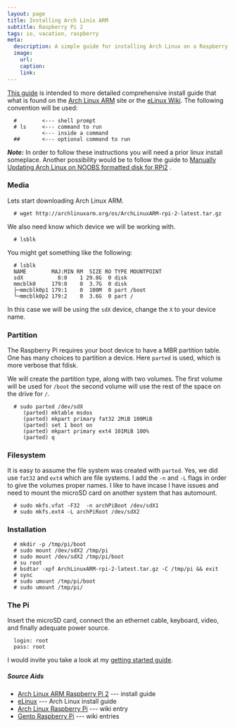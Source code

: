 ```yaml
---
layout: page
title: Installing Arch Linix ARM
subtitle: Raspberry Pi 2
tags: io, vacation, raspberry
meta:
  description: A simple guide for installing Arch Linux on a Raspberry Pi
  image:
    url:
    caption:
    link:
---
```


[This guide][findME] is intended to more detailed comprehensive install guide that what is found on the [Arch Linux ARM][alarm] site or the [eLinux Wiki][elinux]. The following convention will be used:

      #        <--- shell prompt
      # ls     <--- command to run
               <--- inside a command
      ##       <--- optional command to run


***Note:*** In order to follow these instructions you will need a prior linux install someplace. Another possibility would be to follow the guide to [Manually Updating Arch Linux on NOOBS formatted disk for RPi2][rHOWTO] .


### Media
Lets start downloading Arch Linux ARM.

      # wget http://archlinuxarm.org/os/ArchLinuxARM-rpi-2-latest.tar.gz

We also need know which device we will be working with.

      # lsblk

You might get something like the following:

      # lsblk
      NAME        MAJ:MIN RM  SIZE RO TYPE MOUNTPOINT
      sdX           8:0    1 29.8G  0 disk
      mmcblk0     179:0    0  3.7G  0 disk
      ├─mmcblk0p1 179:1    0  100M  0 part /boot
      └─mmcblk0p2 179:2    0  3.6G  0 part /

In this case we will be using the `sdX` device, change the `X` to your device name.

### Partition
The Raspberry Pi requires your boot device to have a MBR partition table. One has many choices to partition a device. Here `parted` is used, which is more verbose that fdisk.

We will create the partition type, along with two volumes. The first volume will be used for `/boot` the second volume will use the rest of the space on the drive for `/`.

      # sudo parted /dev/sdX
         (parted) mktable msdos
         (parted) mkpart primary fat32 2MiB 100MiB
         (parted) set 1 boot on
         (parted) mkpart primary ext4 101MiB 100%
         (parted) q

### Filesystem
It is easy to assume the file system was created with `parted`. Yes, we did use `fat32` and `ext4` which are file systems. I add the `-n` and `-L` flags in order to give the volumes proper names. I like to have incase I have issues and need to mount the microSD card on another system that has automount.

      # sudo mkfs.vfat -F32  -n archPiBoot /dev/sdX1
      # sudo mkfs.ext4 -L archPiRoot /dev/sdX2

### Installation

      # mkdir -p /tmp/pi/boot
      # sudo mount /dev/sdX2 /tmp/pi
      # sudo mount /dev/sdX2 /tmp/pi/boot
      # su root
      # bsdtar -xpf ArchLinuxARM-rpi-2-latest.tar.gz -C /tmp/pi && exit
      # sync
      # sudo umount /tmp/pi/boot
      # sudo umount /tmp/pi/

### The Pi
Insert the microSD card, connect the an ethernet cable, keyboard, video, and finally adequate power source.

      login: root
      pass: root

I would invite you take a look at my [getting started guide][next].

##### Source Aids
* [Arch Linux ARM Raspberry Pi 2][alarm] --- install guide
* [eLinux][elinux] --- Arch Linux install guide
* [Arch Linux Raspberry Pi][arch-rp-wiki] --- wiki entry
* [Gento Raspberry Pi][gento-rp-wiki] --- wiki entries

[alarm]: http://archlinuxarm.org/platforms/armv7/broadcom/raspberry-pi-2#qt-platform_tabs-ui-tabs2
[elinux]: http://elinux.org/ArchLinux_Install_Guide
[arch-rp-wiki]: https://wiki.archlinux.org/index.php/Raspberry_Pi
[gento-rp-wiki]: http://wiki.gentoo.org/wiki/Raspberry_Pi
[rHOWTO]: https://www.reddit.com/r/raspberry_pi/comments/2ytvhg/how_to_manually_updating_arch_linux_on_noobs/
[findME]: http://nullog.net/io/pi/rasp-arch-install
[next]: /io/pi/rasp-arch-next/
